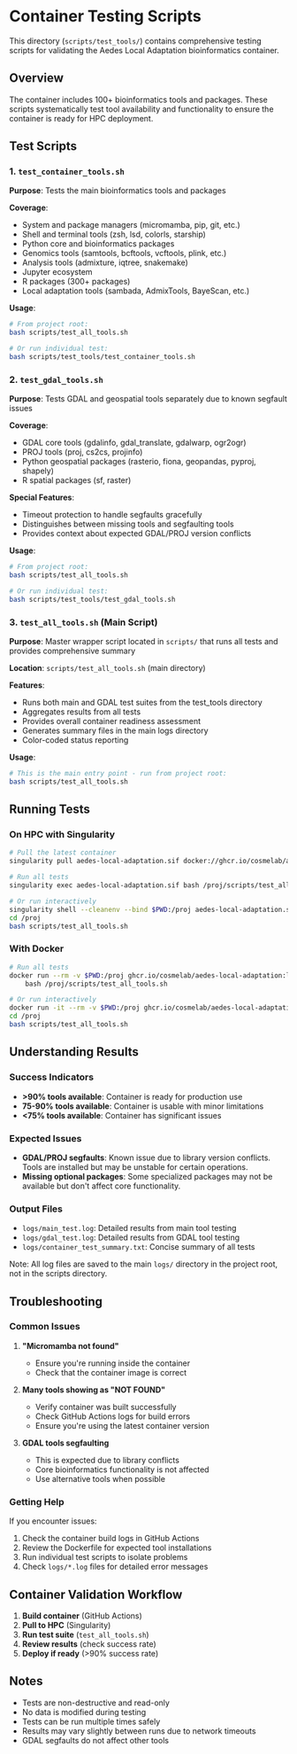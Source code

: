 # Container Testing Scripts

This directory (`scripts/test_tools/`) contains comprehensive testing scripts for validating the Aedes Local Adaptation bioinformatics container.

## Overview

The container includes 100+ bioinformatics tools and packages. These scripts systematically test tool availability and functionality to ensure the container is ready for HPC deployment.

## Test Scripts

### 1. `test_container_tools.sh`
**Purpose**: Tests the main bioinformatics tools and packages

**Coverage**:
- System and package managers (micromamba, pip, git, etc.)
- Shell and terminal tools (zsh, lsd, colorls, starship)
- Python core and bioinformatics packages
- Genomics tools (samtools, bcftools, vcftools, plink, etc.)
- Analysis tools (admixture, iqtree, snakemake)
- Jupyter ecosystem
- R packages (300+ packages)
- Local adaptation tools (sambada, AdmixTools, BayeScan, etc.)

**Usage**:
```bash
# From project root:
bash scripts/test_all_tools.sh

# Or run individual test:
bash scripts/test_tools/test_container_tools.sh
```

### 2. `test_gdal_tools.sh`
**Purpose**: Tests GDAL and geospatial tools separately due to known segfault issues

**Coverage**:
- GDAL core tools (gdalinfo, gdal_translate, gdalwarp, ogr2ogr)
- PROJ tools (proj, cs2cs, projinfo)
- Python geospatial packages (rasterio, fiona, geopandas, pyproj, shapely)
- R spatial packages (sf, raster)

**Special Features**:
- Timeout protection to handle segfaults gracefully
- Distinguishes between missing tools and segfaulting tools
- Provides context about expected GDAL/PROJ version conflicts

**Usage**:
```bash
# From project root:
bash scripts/test_all_tools.sh

# Or run individual test:
bash scripts/test_tools/test_gdal_tools.sh
```

### 3. `test_all_tools.sh` (Main Script)
**Purpose**: Master wrapper script located in `scripts/` that runs all tests and provides comprehensive summary

**Location**: `scripts/test_all_tools.sh` (main directory)

**Features**:
- Runs both main and GDAL test suites from the test_tools directory
- Aggregates results from all tests
- Provides overall container readiness assessment
- Generates summary files in the main logs directory
- Color-coded status reporting

**Usage**:
```bash
# This is the main entry point - run from project root:
bash scripts/test_all_tools.sh
```

## Running Tests

### On HPC with Singularity

```bash
# Pull the latest container
singularity pull aedes-local-adaptation.sif docker://ghcr.io/cosmelab/aedes-local-adaptation:latest

# Run all tests
singularity exec aedes-local-adaptation.sif bash /proj/scripts/test_all_tools.sh

# Or run interactively
singularity shell --cleanenv --bind $PWD:/proj aedes-local-adaptation.sif
cd /proj
bash scripts/test_all_tools.sh
```

### With Docker

```bash
# Run all tests
docker run --rm -v $PWD:/proj ghcr.io/cosmelab/aedes-local-adaptation:latest \
    bash /proj/scripts/test_all_tools.sh

# Or run interactively
docker run -it --rm -v $PWD:/proj ghcr.io/cosmelab/aedes-local-adaptation:latest /bin/zsh
cd /proj
bash scripts/test_all_tools.sh
```

## Understanding Results

### Success Indicators
- **>90% tools available**: Container is ready for production use
- **75-90% tools available**: Container is usable with minor limitations
- **<75% tools available**: Container has significant issues

### Expected Issues
- **GDAL/PROJ segfaults**: Known issue due to library version conflicts. Tools are installed but may be unstable for certain operations.
- **Missing optional packages**: Some specialized packages may not be available but don't affect core functionality.

### Output Files
- `logs/main_test.log`: Detailed results from main tool testing
- `logs/gdal_test.log`: Detailed results from GDAL tool testing
- `logs/container_test_summary.txt`: Concise summary of all tests

Note: All log files are saved to the main `logs/` directory in the project root, not in the scripts directory.

## Troubleshooting

### Common Issues

1. **"Micromamba not found"**
   - Ensure you're running inside the container
   - Check that the container image is correct

2. **Many tools showing as "NOT FOUND"**
   - Verify container was built successfully
   - Check GitHub Actions logs for build errors
   - Ensure you're using the latest container version

3. **GDAL tools segfaulting**
   - This is expected due to library conflicts
   - Core bioinformatics functionality is not affected
   - Use alternative tools when possible

### Getting Help

If you encounter issues:
1. Check the container build logs in GitHub Actions
2. Review the Dockerfile for expected tool installations
3. Run individual test scripts to isolate problems
4. Check `logs/*.log` files for detailed error messages

## Container Validation Workflow

1. **Build container** (GitHub Actions)
2. **Pull to HPC** (Singularity)
3. **Run test suite** (`test_all_tools.sh`)
4. **Review results** (check success rate)
5. **Deploy if ready** (>90% success rate)

## Notes

- Tests are non-destructive and read-only
- No data is modified during testing
- Tests can be run multiple times safely
- Results may vary slightly between runs due to network timeouts
- GDAL segfaults do not affect other tools